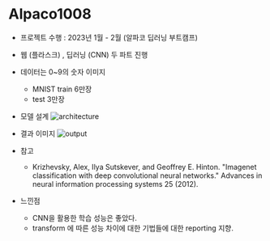# Alpaco1008

* 프로젝트 수행 : 2023년 1월 - 2월 (알파코 딥러닝 부트캠프) 
* 웹 (플라스크) , 딥러닝 (CNN) 두 파트 진행
* 데이터는 0~9의 숫자 이미지
  - MNIST train 6만장
  - test 3만장
* 모델 설계
 ![architecture](https://github.com/user-attachments/assets/256645aa-2ba5-4ed7-9002-901606a0f9ef)

* 결과 이미지
  ![output](https://github.com/user-attachments/assets/db7980bf-2d9c-468e-9595-62ede3ce0098)
* 참고
  - Krizhevsky, Alex, Ilya Sutskever, and Geoffrey E. Hinton. "Imagenet classification with deep convolutional neural networks." Advances in neural information processing systems 25 (2012).
* 느낀점
  - CNN을 활용한 학습 성능은 좋았다.
  - transform 에 따른 성능 차이에 대한 기법들에 대한 reporting 지향. 
     


